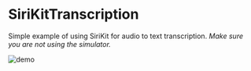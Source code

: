 # SiriKitTranscription



Simple example of using SiriKit for audio to text transcription. *Make sure you are not using the simulator.*

![demo](http://i.imgur.com/3PMZGYe.gif)


















